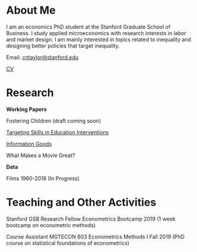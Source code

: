 # About Me

I am an economics PhD student at the Stanford Graduate School of Business. I study applied microeconomics with research interests in labor and market design. I am mainly interested in topics related to inequality and designing better policies that target inequality.

Email: <cntaylor@stanford.edu>

[CV](./pdfs/cntaylor_cv_2019.pdf)

# Research

**Working Papers**

Fostering Children (draft coming soon)

[Targeting Skills in Education Interventions](./pdfs/educ.pdf)

[Information Goods](./pdfs/info.pdf)

What Makes a Movie Great?


**Data**

Films 1960-2018 (In Progress)

# Teaching and Other Activities

Stanford GSB Research Fellow Econometrics Bootcamp 2019 (1 week bootcamp on econometric methods)

Course Assistant MGTECON 603 Econometrics Methods I Fall 2019 (PhD course on statistical foundations of econometrics)
